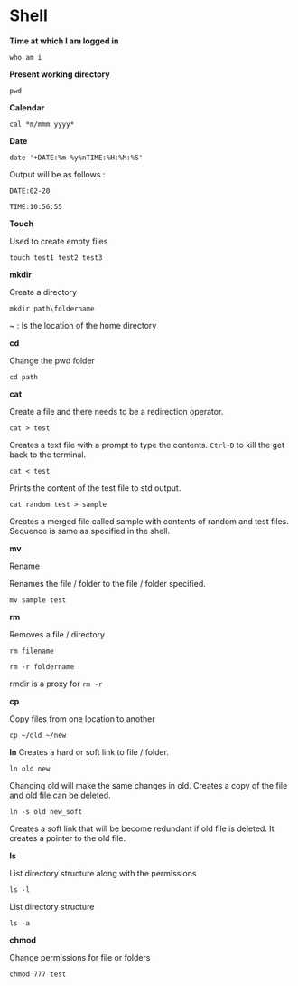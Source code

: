 # Shell

**Time at which I am logged in**

`who am i`

**Present working directory**

`pwd`

**Calendar**

`cal *m/mmm yyyy*`

**Date**

`date '+DATE:%m-%y%nTIME:%H:%M:%S'`

Output will be as follows :
```
DATE:02-20

TIME:10:56:55
```

**Touch**

Used to create empty files

`touch test1 test2 test3`

**mkdir**

Create a directory

`mkdir path\foldername`

~ : Is the location of the home directory

**cd**

Change the pwd folder

`cd path`

**cat**

Create a file and there needs to be a redirection operator. 

`cat > test`

Creates a text file with a prompt to type the contents. `Ctrl-D` to kill the get back to the terminal.

`cat < test`

Prints the content of the test file to std output.

`cat random test > sample`

Creates a merged file called sample with contents of random and test files. Sequence is same as specified in the shell.

**mv**

Rename 

Renames the file / folder to the file / folder specified.

`mv sample test`


**rm**

Removes a file / directory

`rm filename`

`rm -r foldername`

rmdir is a proxy for `rm -r`


**cp**

Copy files from one location to another

`cp ~/old ~/new`


**ln**
Creates a hard or soft link to file / folder.

`ln old new`

Changing old will make the same changes in old. Creates a copy of the file and old file can be deleted.

`ln -s old new_soft`

Creates a soft link that will be become redundant if old file is deleted. It creates a pointer to the old file.

**ls**

List directory structure along with the permissions

`ls -l`

List directory structure 

`ls -a`

**chmod**

Change permissions for file or folders

`chmod 777 test`

